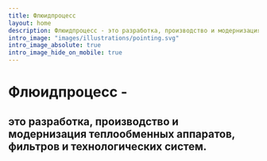 ```yaml
---
title: Флюидпроцесс
layout: home
description: Флюидпроцесс - это разработка, производство и модернизация теплообменных аппаратов и фильтров.
intro_image: "images/illustrations/pointing.svg"
intro_image_absolute: true
intro_image_hide_on_mobile: true
---
```


# Флюидпроцесс -
## это разработка, производство и модернизация теплообменных аппаратов, фильтров и технологических систем.
